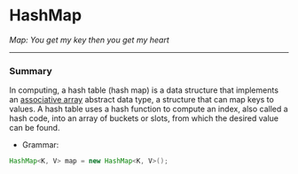 # HashMap
*Map: You get my key then you get my heart*

---  
### Summary  
In computing, a hash table (hash map) is a data structure that implements an 
[associative array](https://en.wikipedia.org/wiki/Associative_array) abstract data type, 
a structure that can map keys to values. A hash table uses a hash function to compute an index, 
also called a hash code, into an array of buckets or slots, from which the desired value can be found.

- Grammar:
```java
HashMap<K, V> map = new HashMap<K, V>();  
```
